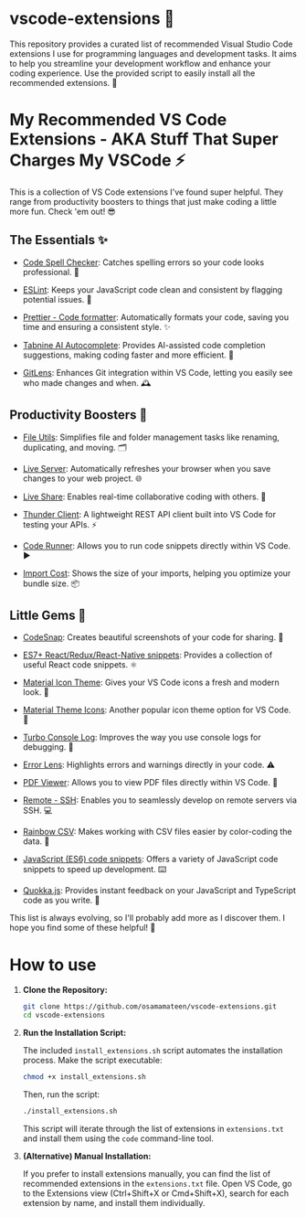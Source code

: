 # vscode-extensions 🚀

This repository provides a curated list of recommended Visual Studio Code extensions I use for programming languages and development tasks. It aims to help you streamline your development workflow and enhance your coding experience. Use the provided script to easily install all the recommended extensions. 🎉

# My Recommended VS Code Extensions - AKA Stuff That Super Charges My VSCode ⚡

This is a collection of VS Code extensions I've found super helpful. They range from productivity boosters to things that just make coding a little more fun. Check 'em out! 😎

## The Essentials ✨

- [Code Spell Checker](https://marketplace.visualstudio.com/items?itemName=streetsidesoftware.code-spell-checker): Catches spelling errors so your code looks professional. 📝

- [ESLint](https://marketplace.visualstudio.com/items?itemName=dbaeumer.vscode-eslint): Keeps your JavaScript code clean and consistent by flagging potential issues. 🧹

- [Prettier - Code formatter](https://marketplace.visualstudio.com/items?itemName=esbenp.prettier-vscode): Automatically formats your code, saving you time and ensuring a consistent style. ✨

- [Tabnine AI Autocomplete](https://marketplace.visualstudio.com/items?itemName=tabnine.tabnine-vscode): Provides AI-assisted code completion suggestions, making coding faster and more efficient. 🤖

- [GitLens](https://marketplace.visualstudio.com/items?itemName=eamodio.gitlens): Enhances Git integration within VS Code, letting you easily see who made changes and when. 🕰️

## Productivity Boosters 🚀

- [File Utils](https://marketplace.visualstudio.com/items?itemName=sleistner.vscode-fileutils): Simplifies file and folder management tasks like renaming, duplicating, and moving. 🗂️

- [Live Server](https://marketplace.visualstudio.com/items?itemName=ritwickdey.liveserver): Automatically refreshes your browser when you save changes to your web project. 🌐

- [Live Share](https://marketplace.visualstudio.com/items?itemName=ms-vsliveshare.vsliveshare): Enables real-time collaborative coding with others. 🤝

- [Thunder Client](https://marketplace.visualstudio.com/items?itemName=rangav.vscode-thunder-client): A lightweight REST API client built into VS Code for testing your APIs. ⚡

- [Code Runner](https://marketplace.visualstudio.com/items?itemName=formulahendry.code-runner): Allows you to run code snippets directly within VS Code. ▶️

- [Import Cost](https://marketplace.visualstudio.com/items?itemName=wix.vscode-import-cost): Shows the size of your imports, helping you optimize your bundle size. 📦

## Little Gems 💎

- [CodeSnap](https://marketplace.visualstudio.com/items?itemName=adpyke.codesnap): Creates beautiful screenshots of your code for sharing. 📸

- [ES7+ React/Redux/React-Native snippets](https://marketplace.visualstudio.com/items?itemName=dsznajder.es7-react-js-snippets): Provides a collection of useful React code snippets. ⚛️

- [Material Icon Theme](https://marketplace.visualstudio.com/items?itemName=pkief.material-icon-theme): Gives your VS Code icons a fresh and modern look. 🎨

- [Material Theme Icons](https://marketplace.visualstudio.com/items?itemName=equinusocio.vsc-material-theme-icons): Another popular icon theme option for VS Code. 🌈

- [Turbo Console Log](https://marketplace.visualstudio.com/items?itemName=chakrounanas.turbo-console-log): Improves the way you use console logs for debugging. 🐞

- [Error Lens](https://marketplace.visualstudio.com/items?itemName=usernamehw.errorlens): Highlights errors and warnings directly in your code. ⚠️

- [PDF Viewer](https://marketplace.visualstudio.com/items?itemName=tomoki1207.pdf): Allows you to view PDF files directly within VS Code. 📄

- [Remote - SSH](https://marketplace.visualstudio.com/items?itemName=ms-vscode-remote.remote-ssh): Enables you to seamlessly develop on remote servers via SSH. 💻

- [Rainbow CSV](https://marketplace.visualstudio.com/items?itemName=mechatroner.rainbow-csv): Makes working with CSV files easier by color-coding the data. 🌈

- [JavaScript (ES6) code snippets](https://marketplace.visualstudio.com/items?itemName=xabikos.javascriptsnippets): Offers a variety of JavaScript code snippets to speed up development. ⌨️

- [Quokka.js](https://marketplace.visualstudio.com/items?itemName=wallabyjs.quokka-vscode): Provides instant feedback on your JavaScript and TypeScript code as you write. 👀

This list is always evolving, so I'll probably add more as I discover them. I hope you find some of these helpful! 🙏

# How to use

1.  **Clone the Repository:**

    ```bash
    git clone https://github.com/osamamateen/vscode-extensions.git
    cd vscode-extensions
    ```

2.  **Run the Installation Script:**

    The included `install_extensions.sh` script automates the installation process. Make the script executable:

    ```bash
    chmod +x install_extensions.sh
    ```

    Then, run the script:

    ```bash
    ./install_extensions.sh
    ```

    This script will iterate through the list of extensions in `extensions.txt` and install them using the `code` command-line tool.

3.  **(Alternative) Manual Installation:**

    If you prefer to install extensions manually, you can find the list of recommended extensions in the `extensions.txt` file. Open VS Code, go to the Extensions view (Ctrl+Shift+X or Cmd+Shift+X), search for each extension by name, and install them individually.
